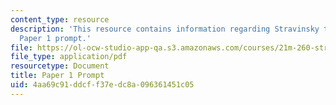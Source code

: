 ```yaml
---
content_type: resource
description: 'This resource contains information regarding Stravinsky to the present:
  Paper 1 prompt.'
file: https://ol-ocw-studio-app-qa.s3.amazonaws.com/courses/21m-260-stravinsky-to-the-present-spring-2016/4aa69c91ddcff37edc8a096361451c05_MIT21M_260S16_AssnPaper1.pdf
file_type: application/pdf
resourcetype: Document
title: Paper 1 Prompt
uid: 4aa69c91-ddcf-f37e-dc8a-096361451c05
---
```

